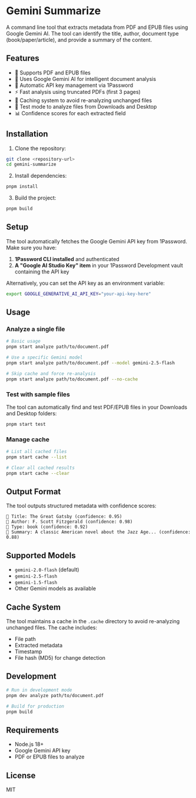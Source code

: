 # Gemini Summarize

A command line tool that extracts metadata from PDF and EPUB files using Google Gemini AI. The tool can identify the title, author, document type (book/paper/article), and provide a summary of the content.

## Features

- 📄 Supports PDF and EPUB files
- 🤖 Uses Google Gemini AI for intelligent document analysis
- 🔑 Automatic API key management via 1Password
- ⚡ Fast analysis using truncated PDFs (first 3 pages)
- 💾 Caching system to avoid re-analyzing unchanged files
- 🧪 Test mode to analyze files from Downloads and Desktop
- 📊 Confidence scores for each extracted field

## Installation

1. Clone the repository:
```bash
git clone <repository-url>
cd gemini-summarize
```

2. Install dependencies:
```bash
pnpm install
```

3. Build the project:
```bash
pnpm build
```

## Setup

The tool automatically fetches the Google Gemini API key from 1Password. Make sure you have:

1. **1Password CLI installed** and authenticated
2. **A "Google AI Studio Key" item** in your 1Password Development vault containing the API key

Alternatively, you can set the API key as an environment variable:

```bash
export GOOGLE_GENERATIVE_AI_API_KEY="your-api-key-here"
```

## Usage

### Analyze a single file

```bash
# Basic usage
pnpm start analyze path/to/document.pdf

# Use a specific Gemini model
pnpm start analyze path/to/document.pdf --model gemini-2.5-flash

# Skip cache and force re-analysis
pnpm start analyze path/to/document.pdf --no-cache
```

### Test with sample files

The tool can automatically find and test PDF/EPUB files in your Downloads and Desktop folders:

```bash
pnpm start test
```

### Manage cache

```bash
# List all cached files
pnpm start cache --list

# Clear all cached results
pnpm start cache --clear
```

## Output Format

The tool outputs structured metadata with confidence scores:

```
📖 Title: The Great Gatsby (confidence: 0.95)
👤 Author: F. Scott Fitzgerald (confidence: 0.98)
📄 Type: book (confidence: 0.92)
📝 Summary: A classic American novel about the Jazz Age... (confidence: 0.88)
```

## Supported Models

- `gemini-2.0-flash` (default)
- `gemini-2.5-flash`
- `gemini-1.5-flash`
- Other Gemini models as available

## Cache System

The tool maintains a cache in the `.cache` directory to avoid re-analyzing unchanged files. The cache includes:

- File path
- Extracted metadata
- Timestamp
- File hash (MD5) for change detection

## Development

```bash
# Run in development mode
pnpm dev analyze path/to/document.pdf

# Build for production
pnpm build
```

## Requirements

- Node.js 18+
- Google Gemini API key
- PDF or EPUB files to analyze

## License

MIT
